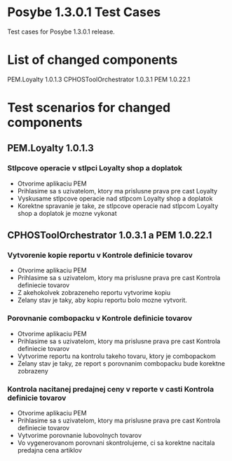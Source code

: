 # Posybe 1.3.0.1 Test Cases

Test cases for Posybe 1.3.0.1 release.

# List of changed components

PEM.Loyalty 1.0.1.3
CPHOSToolOrchestrator 1.0.3.1
PEM 1.0.22.1

# Test scenarios for changed components

## PEM.Loyalty 1.0.1.3
### Stlpcove operacie v stlpci Loyalty shop a doplatok
- Otvorime aplikaciu PEM
- Prihlasime sa s uzivatelom, ktory ma prislusne prava pre cast Loyalty
- Vyskusame stlpcove operacie nad stlpcom Loyalty shop a doplatok
- Korektne spravanie je take, ze stlpcove operacie nad stlpcom Loyalty shop a doplatok je mozne vykonat

## CPHOSToolOrchestrator 1.0.3.1 a PEM 1.0.22.1
### Vytvorenie kopie reportu v Kontrole definicie tovarov
- Otvorime aplikaciu PEM
- Prihlasime sa s uzivatelom, ktory ma prislusne prava pre cast Kontrola definiecie tovarov
- Z akehokolvek zobrazeneho reportu vytvorime kopiu
- Zelany stav je taky, aby kopiu reportu bolo mozne vytvorit.

### Porovnanie combopacku v Kontrole definicie tovarov
- Otvorime aplikaciu PEM
- Prihlasime sa s uzivatelom, ktory ma prislusne prava pre cast Kontrola definiecie tovarov
- Vytvorime reportu na kontrolu takeho tovaru, ktory je combopackom
- Zelany stav je taky, ze report s porovnanim combopacku bude korektne zobrazeny

### Kontrola nacitanej predajnej ceny v reporte v casti Kontrola definicie tovarov
- Otvorime aplikaciu PEM
- Prihlasime sa s uzivatelom, ktory ma prislusne prava pre cast Kontrola definiecie tovarov
- Vytvorime porovnanie lubovolnych tovarov
- Vo vygenerovanom porovnani skontrolujeme, ci sa korektne nacitala predajna cena artiklov